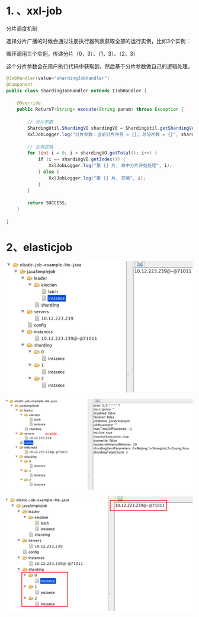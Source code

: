 






# 1. 、xxl-job


分片调度机制


选择分片广播的时候会通过注册执行器列表获取全部的运行实例，比如3个实例：

循环调用三个实例，传递分片（0，3）、（1，3）、（2，3）


这个分片参数会在用户执行代码中获取到，然后基于分片参数做自己的逻辑处理。


```java
@JobHandler(value="shardingJobHandler")
@Component
public class ShardingJobHandler extends IJobHandler {

	@Override
	public ReturnT<String> execute(String param) throws Exception {

		// 分片参数
		ShardingUtil.ShardingVO shardingVO = ShardingUtil.getShardingVo();
		XxlJobLogger.log("分片参数：当前分片序号 = {}, 总分片数 = {}", shardingVO.getIndex(), shardingVO.getTotal());

		// 业务逻辑
		for (int i = 0; i < shardingVO.getTotal(); i++) {
			if (i == shardingVO.getIndex()) {
				XxlJobLogger.log("第 {} 片, 命中分片开始处理", i);
			} else {
				XxlJobLogger.log("第 {} 片, 忽略", i);
			}
		}

		return SUCCESS;
	}

}
```


# 2、elasticjob

![](../../pic/2020-09-14/2020-09-14-21-14-52.png)



![](../../pic/2020-09-14/2020-09-14-21-15-42.png)


![](../../pic/2020-09-14/2020-09-14-21-16-18.png)

